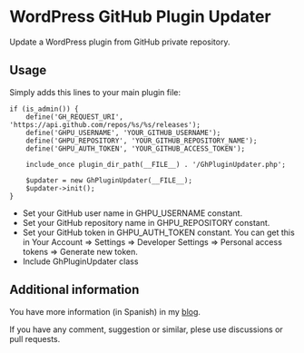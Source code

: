 # WordPress GitHub Plugin Updater
Update a WordPress plugin from GitHub private repository.

## Usage
Simply adds this lines to your main plugin file:

```
if (is_admin()) {
    define('GH_REQUEST_URI', 'https://api.github.com/repos/%s/%s/releases');
    define('GHPU_USERNAME', 'YOUR_GITHUB_USERNAME');
    define('GHPU_REPOSITORY', 'YOUR_GITHUB_REPOSITORY_NAME');
    define('GHPU_AUTH_TOKEN', 'YOUR_GITHUB_ACCESS_TOKEN');

    include_once plugin_dir_path(__FILE__) . '/GhPluginUpdater.php';

    $updater = new GhPluginUpdater(__FILE__);
    $updater->init();
}
```

* Set your GitHub user name in GHPU_USERNAME constant.
* Set your GitHub repository name in GHPU_REPOSITORY constant.
* Set your GitHub token in GHPU_AUTH_TOKEN constant. You can get this in Your Account => Settings => Developer Settings => Personal access tokens => Generate new token.
* Include GhPluginUpdater class

## Additional information
You have more information (in Spanish) in my [blog](https://desarrollowp.com/blog/tutoriales/como-actualizar-un-plugin-de-wordpress-desde-un-repositorio-privado-de-github/).

If you have any comment, suggestion or similar, plese use discussions or pull requests.
